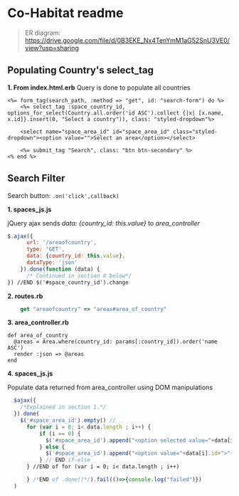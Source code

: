 # Co-Habitat readme

> ER diagram: https://drive.google.com/file/d/0B3EKE_Nx4TenYmM1aG52SnU3VE0/view?usp=sharing

## Populating Country's select_tag
**1. From index.html.erb**
Query is done to populate all countries

```erb
<%= form_tag(search_path, :method => "get", id: "search-form") do %>
    <%= select_tag :space_country_id, options_for_select(Country.all.order('id ASC').collect {|x| [x.name, x.id]}.insert(0, "Select a country")), class: "styled-dropdown"%>

    <select name="space_area_id" id="space_area_id" class="styled-dropdown"><option value="">Select an area</option></select>

    <%= submit_tag "Search", class: "btn btn-secondary" %>
<% end %>
```

## Search Filter

Search button: ```.on('click',callback)```

**1. spaces_js.js**

jQuery ajax sends *data: {country_id: this.value}* to *area_controller*

```javascript
$.ajax({
      url: '/areaofcountry',
      type: 'GET',
      data: {country_id: this.value},
      dataType: 'json'
    }).done(function (data) {
      /* Continued in section 4 below*/
}) //END $('#space_country_id').change
```

**2. routes.rb**
```javascript
    get "areaofcountry" => "areas#area_of_country"
```
**3. area_controller.rb**

    def area_of_country
      @areas = Area.where(country_id: params[:country_id]).order('name ASC')
      render :json => @areas
    end

**4. spaces_js.js**

Populate data returned from area_controller using DOM manipulations

```javascript
  $ajax({
    /*Explained in section 1.*/
  }).done(
    $('#space_area_id').empty() //
      for (var i = 0; i< data.length ; i++) {
          if (i == 0) {
            $('#space_area_id').append("<option selected value="+data[i].id+">"+data[i].name+"</option>")
          } else {
            $('#space_area_id').append("<option value="+data[i].id+">"+data[i].name+"</option>")
          } // END if-else
      } //END of for (var i = 0; i< data.length ; i++)

      } /*END of .done()*/).fail(()=>{console.log("failed")})
  )
```
